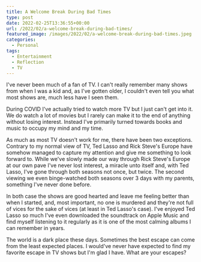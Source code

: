```yaml
---
title: A Welcome Break During Bad Times
type: post
date: 2022-02-25T13:36:55+00:00
url: /2022/02/a-welcome-break-during-bad-times/
featured_image: /images/2022/02/a-welcome-break-during-bad-times.jpeg
categories:
  - Personal
tags:
  - Entertainment
  - Reflection
  - TV
---
```


I've never been much of a fan of TV. I can't really remember many shows from when I was a kid and, as I've gotten older, I couldn't even tell you what most shows are, much less have I seen them.

During COVID I've actually tried to watch more TV but I just can't get into it. We do watch a lot of movies but I rarely can make it to the end of anything without losing interest. Instead I've primarily turned towards books and music to occupy my mind and my time.

As much as most TV doesn't work for me, there have been two exceptions. Contrary to my normal view of TV, Ted Lasso and Rick Steve's Europe have somehow managed to capture my attention and give me something to look forward to. While we've slowly made our way through Rick Steve's Europe at our own pave I've never lost interest, a miracle unto itself and, with Ted Lasso, I've gone through both seasons not once, but twice. The second viewing we even binge-watched both seasons over 3 days with my parents, something I've never done before.

In both case the shows are good hearted and leave me feeling better than when I started, and, most important, no one is murdered and they're not full of vices for the sake of vices (at least in Ted Lasso's case). I've enjoyed Ted Lasso so much I've even downloaded the soundtrack on Apple Music and find myself listening to it regularly as it is one of the most calming albums I can remember in years.

The world is a dark place these days. Sometimes the best escape can come from the least expected places. I would've never have expected to find my favorite escape in TV shows but I'm glad I have. What are your escapes?
